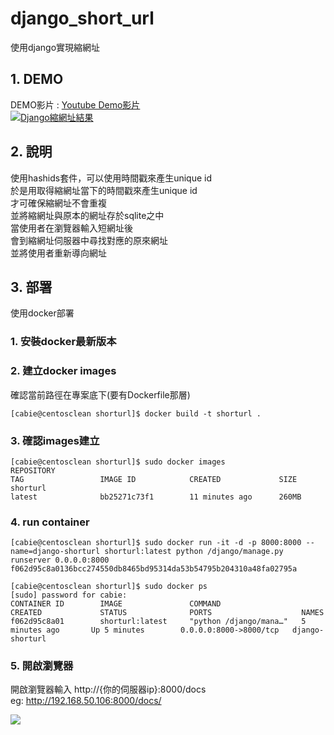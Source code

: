 # django_short_url
使用django實現縮網址



## 1. DEMO


DEMO影片 : [Youtube Demo影片](https://www.youtube.com/watch?v=FVlnKGUPJMw)<br>
[![Django縮網址結果](https://1.bp.blogspot.com/-MjN2vAzBPb4/XsGD-CHepHI/AAAAAAAAHjA/HEx3eXjazcwbKXd138mYJa9gyUl4uTIbgCK4BGAsYHg/url_shortner.png)](https://www.youtube.com/watch?v=FVlnKGUPJMw "Django縮網址結果")




## 2. 說明

使用hashids套件，可以使用時間戳來產生unique id<br>
於是用取得縮網址當下的時間戳來產生unique id<br>
才可確保縮網址不會重複<br>
並將縮網址與原本的網址存於sqlite之中<br>
當使用者在瀏覽器輸入短網址後<br>
會到縮網址伺服器中尋找對應的原來網址<br>
並將使用者重新導向網址<br>



## 3. 部署

使用docker部署

### 1. 安裝docker最新版本

### 2. 建立docker images

確認當前路徑在專案底下(要有Dockerfile那層)

```
[cabie@centosclean shorturl]$ docker build -t shorturl .
```

### 3. 確認images建立

```
[cabie@centosclean shorturl]$ sudo docker images
REPOSITORY                                                          TAG                 IMAGE ID            CREATED             SIZE
shorturl                                                            latest              bb25271c73f1        11 minutes ago      260MB
```


### 4. run container

```
[cabie@centosclean shorturl]$ sudo docker run -it -d -p 8000:8000 --name=django-shorturl shorturl:latest python /django/manage.py runserver 0.0.0.0:8000
f062d95c8a0136bcc274550db8465bd95314da53b54795b204310a48fa02795a
```

```
[cabie@centosclean shorturl]$ sudo docker ps
[sudo] password for cabie: 
CONTAINER ID        IMAGE               COMMAND                  CREATED             STATUS              PORTS                    NAMES
f062d95c8a01        shorturl:latest     "python /django/mana…"   5 minutes ago       Up 5 minutes        0.0.0.0:8000->8000/tcp   django-shorturl
```


### 5. 開啟瀏覽器

開啟瀏覽器輸入 http://{你的伺服器ip}:8000/docs<br>
eg: http://192.168.50.106:8000/docs/<br>




![](https://imgur.com/a/uzxvLZs)

















